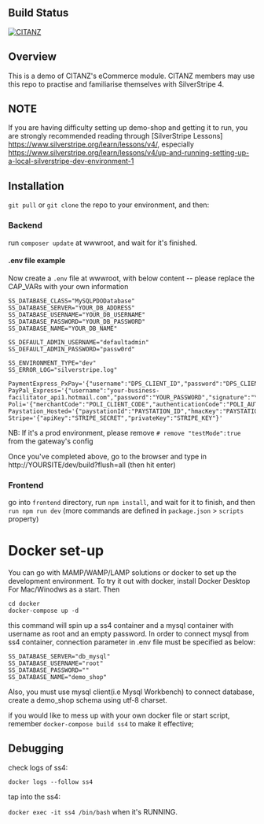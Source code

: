 ## Build Status
[![CITANZ](https://circleci.com/gh/CITANZ/demo-shop.svg?style=svg)](https://circleci.com/gh/CITANZ/demo-shop)

## Overview ##

This is a demo of CITANZ's eCommerce module. CITANZ members may use this repo to practise and familiarise themselves with SilverStripe 4.

## NOTE ##
If you are having difficulty setting up demo-shop and getting it to run, you are strongly recommended reading through [SilverStripe Lessons] https://www.silverstripe.org/learn/lessons/v4/, especially https://www.silverstripe.org/learn/lessons/v4/up-and-running-setting-up-a-local-silverstripe-dev-environment-1

## Installation ##

`git pull` or `git clone` the repo to your environment, and then:

### Backend ###
run `composer update` at wwwroot, and wait for it's finished.

#### .env file example ####
Now create a `.env` file at wwwroot, with below content -- please replace the CAP_VARs with your own information
```
SS_DATABASE_CLASS="MySQLPDODatabase"
SS_DATABASE_SERVER="YOUR_DB_ADDRESS"
SS_DATABASE_USERNAME="YOUR_DB_USERNAME"
SS_DATABASE_PASSWORD="YOUR_DB_PASSWORD"
SS_DATABASE_NAME="YOUR_DB_NAME"

SS_DEFAULT_ADMIN_USERNAME="defaultadmin"
SS_DEFAULT_ADMIN_PASSWORD="passw0rd"

SS_ENVIRONMENT_TYPE="dev"
SS_ERROR_LOG="silverstripe.log"

PaymentExpress_PxPay='{"username":"DPS_CLIENT_ID","password":"DPS_CLIENT_KEY","testMode":true}'
PayPal_Express='{"username":"your-business-facilitator_api1.hotmail.com","password":"YOUR_PASSWORD","signature":"YOUR_SIGNATURE","testMode":true}'
Poli='{"merchantCode":"POLI_CLIENT_CODE","authenticationCode":"POLI_AUTH_CODE"}'
Paystation_Hosted='{"paystationId":"PAYSTATION_ID","hmacKey":"PAYSTATION_HMAC","gatewayId":"PAYSTATION","testMode":true}'
Stripe='{"apiKey":"STRIPE_SECRET","privateKey":"STRIPE_KEY"}'
```

NB: If it's a prod environment, please remove `# remove "testMode":true` from the gateway's config

Once you've completed above, go to the browser and type in http://YOURSITE/dev/build?flush=all (then hit enter)


### Frontend ###
go into `frontend` directory, run `npm install`, and wait for it to finish, and then `run npm run dev` (more commands are defined in `package.json` > `scripts` property)


# Docker set-up

You can go with MAMP/WAMP/LAMP solutions or docker to set up the development environment. To try it out with docker, install Docker Desktop For Mac/Winodws as a start. Then

```shell
cd docker
docker-compose up -d
```

this command will spin up a ss4 container and a mysql container with username as root and an empty password. In order to connect mysql from ss4 container, connection parameter in .env file must be specified as below:

```
SS_DATABASE_SERVER="db_mysql"
SS_DATABASE_USERNAME="root"
SS_DATABASE_PASSWORD=""
SS_DATABASE_NAME="demo_shop"
```

Also, you must use mysql client(i.e Mysql Workbench) to connect database, create a demo_shop schema using utf-8 charset.


if you would like to mess up with your own docker file or start script, remember `docker-compose build ss4` to make it effective;

## Debugging

check logs of ss4:

`docker logs --follow ss4`

tap into the ss4:

`docker exec -it ss4 /bin/bash` when it's RUNNING.
